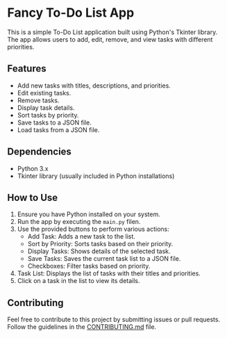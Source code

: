 # Fancy To-Do List App

This is a simple To-Do List application built using Python's Tkinter library. The app allows users to add, edit, remove, and view tasks with different priorities.

## Features

- Add new tasks with titles, descriptions, and priorities.
- Edit existing tasks.
- Remove tasks.
- Display task details.
- Sort tasks by priority.
- Save tasks to a JSON file.
- Load tasks from a JSON file.

## Dependencies

- Python 3.x
- Tkinter library (usually included in Python installations)

## How to Use

1. Ensure you have Python installed on your system.
2. Run the app by executing the `main.py` filen.
3. Use the provided buttons to perform various actions:
   - Add Task: Adds a new task to the list.
   - Sort by Priority: Sorts tasks based on their priority.
   - Display Tasks: Shows details of the selected task.
   - Save Tasks: Saves the current task list to a JSON file.
   - Checkboxes: Filter tasks based on priority.
4. Task List: Displays the list of tasks with their titles and priorities.
5. Click on a task in the list to view its details.

## Contributing

Feel free to contribute to this project by submitting issues or pull requests. Follow the guidelines in the [CONTRIBUTING.md](CONTRIBUTING.md) file.


